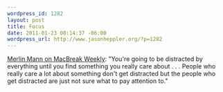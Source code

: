 ```yaml
--- 
wordpress_id: 1282
layout: post
title: Focus
date: 2011-01-23 00:14:37 -06:00
wordpress_url: http://www.jasonheppler.org/?p=1282
---
```

<a href="http://twit.tv/mbw214">Merlin Mann on MacBreak Weekly</a>: "You're going to be distracted by everything until you find something you really care about . . . People who really care a lot about something don't get distracted but the people who get distracted are just not sure what to pay attention to."
